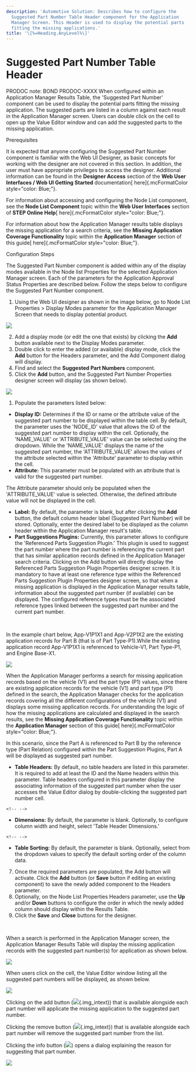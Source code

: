 ```yaml
---
description: 'Automotive Solution: Describes how to configure the
  Suggested Part Number Table Header component for the Application
  Manager Screen. This Header is used to display the potential parts
  fitting the missing applications.'
title: '\[%=Heading.AnyLevel%\]'
---
```


Suggested Part Number Table Header
==================================

PRODOC note: BOND PRODOC-XXXX When configured within an Application
Manager Results Table, the \'Suggested Part Number\' component can be
used to display the potential parts fitting the missing application. The
suggested parts are listed in a column against each result in the
Application Manager screen. Users can double click on the cell to open
up the Value Editor window and can add the suggested parts to the
missing application.

Prerequisites

It is expected that anyone configuring the Suggested Part Number
component is familiar with the Web UI Designer, as basic concepts for
working with the designer are not covered in this section. In addition,
the user must have appropriate privileges to access the designer.
Additional information can be found in the **Designer Access** section
of the **Web User Interfaces / Web UI Getting Started** documentation[
here]{.mcFormatColor style="color: Blue;"}.

For information about accessing and configuring the Node List component,
see the **Node List Component** topic within the **Web User Interfaces**
section of **STEP Online Help**[ here]{.mcFormatColor
style="color: Blue;"}.

For information about how the Application Manager results table displays
the missing application for a search criteria, see the **Missing
Application Coverage Functionality** topic within the **Application
Manager** section of this guide[ here]{.mcFormatColor
style="color: Blue;"}.

Configuration Steps

The Suggested Part Number component is added within any of the display
modes available in the Node list Properties for the selected Application
Manager screen. Each of the parameters for the Application Approval
Status Properties are described below. Follow the steps below to
configure the Suggested Part Number component.

1.  Using the Web UI designer as shown in the image below, go to Node
    List Properties \> Display Modes parameter for the Application
    Manager Screen that needs to display potential product.

![](../../../../Resources/Images/AppMgr/ResultsTable/11.png)

2.  Add a display mode (or edit the one that exists) by clicking the
    **Add** button available next to the Display Modes parameter.
3.  Double click to enter the added (or available) display mode, click
    the **Add** button for the Headers parameter, and the Add Component
    dialog will display.
4.  Find and select the **Suggested Part Numbers** component.
5.  Click the **Add** button, and the Suggested Part Number Properties
    designer screen will display (as shown below).

![](../../../../Resources/Images/AppMgr/ResultsTable/6.png)

1.  Populate the parameters listed below:

-   **Display ID:** Determines if the ID or name or the attribute value
    of the suggested part number to be displayed within the table cell.
    By default, the parameter uses the \'NODE\_ID\' value that allows
    the ID of the suggested part number to display within the cell.
    Optionally, the \'NAME\_VALUE\' or \'ATTRIBUTE\_VALUE\' value can be
    selected using the dropdown. While the \'NAME\_VALUE\' displays the
    name of the suggested part number, the \'ATTRIBUTE\_VALUE\' allows
    the values of the attribute selected within the \'Attribute\'
    parameter to display within the cell.
-   **Attribute:** This parameter must be populated with an attribute
    that is valid for the suggested part number.

The Attribute parameter should only be populated when the
\'ATTRIBUTE\_VALUE\' value is selected. Otherwise, the defined attribute
value will not be displayed in the cell.

-   **Label:** By default, the parameter is blank, but after clicking
    the **Add** button, the default column header label (Suggested Part
    Number) will be stored. Optionally, enter the desired label to be
    displayed as the column header within the Application Manager
    result\'s table.
-   **Part Suggestions Plugins:** Currently, this parameter allows to
    configure the \'Referenced Parts Suggestion Plugin.\' This plugin is
    used to suggest the part number where the part number is referencing
    the current part that has similar application records defined in the
    Application Manager search criteria. Clicking on the Add button will
    directly display the Referenced Parts Suggestion Plugin Properties
    designer screen. It is mandatory to have at least one reference type
    within the Referenced Parts Suggestion Plugin Properties designer
    screen, so that when a missing application is displayed in the
    Application Manager results table, information about the suggested
    part number (if available) can be displayed. The configured
    reference types must be the associated reference types linked
    between the suggested part number and the current part number.

 

In the example chart below, App-V1P1X1 and App-V2P1X2 are the existing
application records for Part B (that is of Part Type-P1).While the
existing application record App-V1P1X1 is referenced to Vehicle-V1, Part
Type-P1, and Engine Base-X1.

![](../../../../Resources/Images/AppMgr/ResultsTable/7.png)

When the Application Manager performs a search for missing application
records based on the vehicle (V1) and the part type (P1) values, since
there are existing application records for the vehicle (V1) and part
type (P1) defined in the search, the Application Manager checks for the
application records covering all the different configurations of the
vehicle (V1) and displays some missing application records. For
understanding the logic of how the missing applications are calculated
and displayed in the search results, see the **Missing Application
Coverage Functionality** topic within the **Application Manager**
section of this guide[ here]{.mcFormatColor style="color: Blue;"}.

In this scenario, since the Part A is referenced to Part B by the
reference type (Part Relation) configured within the Part Suggestion
Plugins, Part A will be displayed as suggested part number.

-   **Table Headers:** By default, no table headers are listed in this
    parameter. It is required to add at least the ID and the Name
    headers within this parameter. Table headers configured in this
    parameter display the associating information of the suggested part
    number when the user accesses the Value Editor dialog by
    double-clicking the suggested part number cell.

```{=html}
<!-- -->
```
-   **Dimensions:** By default, the parameter is blank. Optionally, to
    configure column width and height, select \'Table Header
    Dimensions.\'

```{=html}
<!-- -->
```
-   **Table Sorting:** By default, the parameter is blank. Optionally,
    select from the dropdown values to specify the default sorting order
    of the column data.

7.  Once the required parameters are populated, the Add button will
    activate. Click the **Add** button (or **Save** button if editing an
    existing component) to save the newly added component to the Headers
    parameter.
8.  Optionally, on the Node List Properties Headers parameter, use the
    **Up** and/or **Down** buttons to configure the order in which the
    newly added column should display within the Results Table.
9.  Click the **Save** and **Close** buttons for the designer.

 

When a search is performed in the Application Manager screen, the
Application Manager Results Table will display the missing application
records with the suggested part number(s) for application as shown
below.

![](../../../../Resources/Images/AppMgr/ResultsTable/8.png)

When users click on the cell, the Value Editor window listing all the
suggested part numbers will be displayed, as shown below.

![](../../../../Resources/Images/AppMgr/ResultsTable/9.png)

Clicking on the add button
(![](../../../../Resources/Images/Competitor%20OE%20Number/43.png){.img_intext})
that is available alongside each part number will applicate the missing
application to the suggested part number.

Clicking the remove button
(![](../../../../Resources/Images/Competitor%20OE%20Number/51.png){.img_intext})
that is available alongside each part number will remove the suggested
part number from the list.

Clicking the info button
(![](../../../../Resources/Images/Release%20Notes/9.3mp2/help%20text%20icon.png))
opens a dialog explaining the reason for suggesting that part number.

![](../../../../Resources/Images/AppMgr/ResultsTable/10.png)
